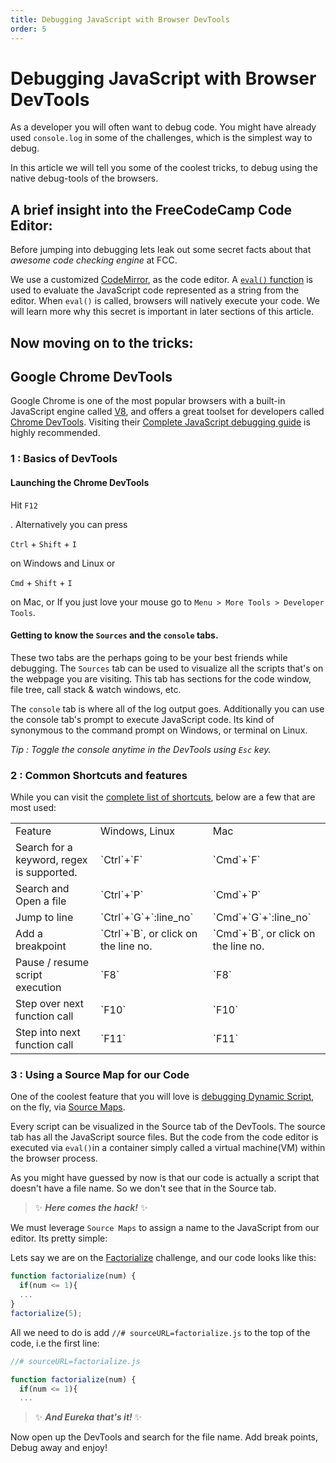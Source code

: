 ```yaml
---
title: Debugging JavaScript with Browser DevTools
order: 5
---
```

# Debugging JavaScript with Browser DevTools

As a developer you will often want to debug code. You might have already used `console.log` in some of the challenges, which is the simplest way to debug.

In this article we will tell you some of the coolest tricks, to debug using the native debug-tools of the browsers.

## A brief insight into the FreeCodeCamp Code Editor:

Before jumping into debugging lets leak out some secret facts about that _awesome code checking engine_ at FCC.

We use a customized [CodeMirror](http://codemirror.net/mode/javascript/index.html), as the code editor. A [`eval()` function](https://developer.mozilla.org/en-US/docs/Web/JavaScript/Reference/Global_Objects/eval) is used to evaluate the JavaScript code represented as a string from the editor. When `eval()` is called, browsers will natively execute your code. We will learn more why this secret is important in later sections of this article.

## Now moving on to the tricks:

## Google Chrome DevTools

Google Chrome is one of the most popular browsers with a built-in JavaScript engine called [V8](https://developers.google.com/v8/), and offers a great toolset for developers called [Chrome DevTools](https://developer.chrome.com/devtools). Visiting their [Complete JavaScript debugging guide](https://developer.chrome.com/devtools/docs/javascript-debugging) is highly recommended.

### 1 : Basics of DevTools

#### Launching the Chrome DevTools

Hit `F12` 

. Alternatively you can press 

`Ctrl` + `Shift` + `I`

 on Windows and Linux or 

`Cmd` + `Shift` + `I`

 on Mac, or If you just love your mouse go to `Menu > More Tools > Developer Tools`.

#### Getting to know the `Sources` and the `console` tabs.

These two tabs are the perhaps going to be your best friends while debugging. The `Sources` tab can be used to visualize all the scripts that's on the webpage you are visiting. This tab has sections for the code window, file tree, call stack & watch windows, etc.

The `console` tab is where all of the log output goes. Additionally you can use the console tab's prompt to execute JavaScript code. Its kind of synonymous to the command prompt on Windows, or terminal on Linux.

_Tip : Toggle the console anytime in the DevTools using `Esc` key._

### 2 : Common Shortcuts and features

While you can visit the [complete list of shortcuts](https://developers.google.com/web/tools/chrome-devtools/iterate/inspect-styles/shortcuts), below are a few that are most used:

<table>
 <tr>
  <td>Feature</td><td>Windows, Linux</td><td>Mac</td>
 </tr>
 <tr>
  <td>Search for a keyword, regex is supported.</td>
  <td>`Ctrl`+`F`</td>
  <td>`Cmd`+`F`</td>
 </tr>
 <tr>
  <td>Search and Open a file</td>
  <td>`Ctrl`+`P`</td>
  <td>`Cmd`+`P`</td>
 </tr>
 <tr>
  <td>Jump to line</td>
  <td>`Ctrl`+`G`+`:line_no`</td>
  <td>`Cmd`+`G`+`:line_no`</td>
 </tr>
 <tr>
  <td>Add a breakpoint</td>
  <td>`Ctrl`+`B`, or click on the line no.</td>
  <td>`Cmd`+`B`, or click on the line no.</td>
 </tr>
 <tr>
  <td>Pause / resume script execution</td>
  <td>`F8`</td>
  <td>`F8`</td>
 </tr>
 <tr>
  <td>Step over next function call</td>
  <td>`F10`</td>
  <td>`F10`</td>
 </tr>
 <tr>
  <td>Step into next function call</td>
  <td>`F11`</td>
  <td>`F11`</td>
 </tr>
</table>

### 3 : Using a Source Map for our Code

One of the coolest feature that you will love is [debugging Dynamic Script](https://developer.chrome.com/devtools/docs/javascript-debugging#breakpoints-dynamic-javascript), on the fly, via [Source Maps](https://developer.chrome.com/devtools/docs/javascript-debugging#source-maps).

Every script can be visualized in the Source tab of the DevTools. The source tab has all the JavaScript source files. But the code from the code editor is executed via `eval()`in a container simply called a virtual machine(VM) within the browser process.

As you might have guessed by now is that our code is actually a script that doesn't have a file name. So we don't see that in the Source tab.

> :sparkles: **_Here comes the hack!_** :sparkles:

We must leverage `Source Maps` to assign a name to the JavaScript from our editor. Its pretty simple:

Lets say we are on the [Factorialize](http://www.freecodecamp.com/challenges/factorialize-a-number) challenge, and our code looks like this:

```javascript
function factorialize(num) {
  if(num <= 1){
  ...
}
factorialize(5);
```

All we need to do is add `//# sourceURL=factorialize.js` to the top of the code, i.e the first line:

```javascript
//# sourceURL=factorialize.js

function factorialize(num) {
  if(num <= 1){
  ...
```

> :sparkles: **_And Eureka that's it!_** :sparkles:

Now open up the DevTools and search for the file name. Add break points, Debug away and enjoy!
